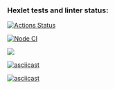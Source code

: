 ### Hexlet tests and linter status:
[![Actions Status](https://github.com/DramaLam/frontend-project-46/actions/workflows/hexlet-check.yml/badge.svg)](https://github.com/DramaLam/frontend-project-46/actions)

[![Node CI](https://github.com/DramaLam/frontend-project-46/actions/workflows/check-project.yml/badge.svg)](https://github.com/DramaLam/frontend-project-46/actions/workflows/check-project.yml)

<a href="https://codeclimate.com/github/DramaLam/frontend-project-46/maintainability"><img src="https://api.codeclimate.com/v1/badges/538c5e3b8b40ac6d1c5a/maintainability" /></a>

[![asciicast](https://asciinema.org/a/5A2nVbwAzZ13z6cAFTU4goFh4.svg)](https://asciinema.org/a/5A2nVbwAzZ13z6cAFTU4goFh4)

[![asciicast](https://asciinema.org/a/LOLETKIcNS60QG5u42HOWUAoF.svg)](https://asciinema.org/a/LOLETKIcNS60QG5u42HOWUAoF)
